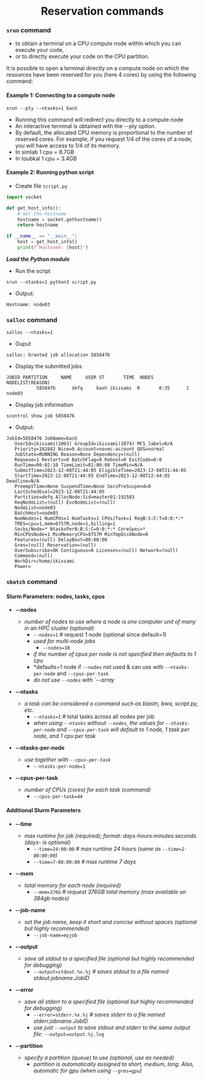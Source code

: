 <h1 align="center">Reservation commands</h1>

### `srun` command
- to obtain a terminal on a CPU compute node within which you can execute your code,
- or to directly execute your code on the CPU partition.

It is possible to open a terminal directly on a compute node on which the resources have been reserved for you (here 4 cores) by using the following command:

#### Example 1: Connecting to a compute node 
```shell
srun --pty --ntasks=1 bash
```
- Running this command will redirect you directly to a compute node
- An interactive terminal is obtained with the --pty option.
- By default, the allocated CPU memory is proportional to the number of reserved cores. For example, if you request 1/4 of the cores of a node, you will have access to 1/4 of its memory.
- In simlab 1 cpu = 8.7GB
- In toubkal 1 cpu = 3.4GB

#### Example 2: Running python script 
- Create file `script.py`
```python
import socket

def get_host_info():
    # Get the hostname
    hostname = socket.gethostname()
    return hostname

if __name__ == "__main__":
    host = get_host_info()
    print(f"Hostname: {host}")
```
***Load the Python module***

- Run the script
```shell
srun --ntasks=1 python3 script.py
```
- Output:
```shell
Hostname: node03
```

### `salloc` command
```shell
salloc --ntasks=1
```
- Ouput
```shell
salloc: Granted job allocation 5858476
```
- Display the submitted jobs
```shell
JOBID PARTITION     NAME     USER ST       TIME  NODES NODELIST(REASON)
           5858476      defq     bash ikissami  R       0:35      1 node03
```
- Display job information
```shell
scontrol show job 5858476
```
- Output:
```shell
JobId=5858476 JobName=bash
   UserId=ikissami(1063) GroupId=ikissami(1074) MCS_label=N/A
   Priority=102842 Nice=0 Account=novec-account QOS=normal
   JobState=RUNNING Reason=None Dependency=(null)
   Requeue=1 Restarts=0 BatchFlag=0 Reboot=0 ExitCode=0:0
   RunTime=00:02:10 TimeLimit=01:00:00 TimeMin=N/A
   SubmitTime=2023-12-08T21:44:05 EligibleTime=2023-12-08T21:44:05
   StartTime=2023-12-08T21:44:05 EndTime=2023-12-08T22:44:05 Deadline=N/A
   PreemptTime=None SuspendTime=None SecsPreSuspend=0
   LastSchedEval=2023-12-08T21:44:05
   Partition=defq AllocNode:Sid=master01:192503
   ReqNodeList=(null) ExcNodeList=(null)
   NodeList=node03
   BatchHost=node03
   NumNodes=1 NumCPUs=1 NumTasks=1 CPUs/Task=1 ReqB:S:C:T=0:0:*:*
   TRES=cpu=1,mem=8757M,node=1,billing=1
   Socks/Node=* NtasksPerN:B:S:C=0:0:*:* CoreSpec=*
   MinCPUsNode=1 MinMemoryCPU=8757M MinTmpDiskNode=0
   Features=(null) DelayBoot=00:00:00
   Gres=(null) Reservation=(null)
   OverSubscribe=OK Contiguous=0 Licenses=(null) Network=(null)
   Command=(null)
   WorkDir=/home/ikissami
   Power=
```

### `sbatch` command

#### Slurm Parameters: nodes, tasks, cpus

- **--nodes**
  - *number of nodes to use where a node is one computer unit of many in an HPC cluster (optional)*
    - `--nodes=1` \# request 1 node (optional since default=1)
    - *used for multi-node jobs*
      - `--nodes=10`
    - *if the number of cpus per node is not specified then defaults to 1 cpu*
    - *defaults=1 node if `--nodes` not used & can use with `--ntasks-per-node` and `--cpus-per-task`
    - *do not use `--nodes` with `--array*

- **--ntasks**
  - *a task can be considered a command such as blastn, bwa, script.py, etc.*
    - `--ntasks=1` \# total tasks across all nodes per job
    - *when using `--ntasks` without `--nodes`, the values for `--ntasks-per-node` and `--cpus-per-task` will default to 1 node, 1 task per node, and 1 cpu per task*

- **--ntasks-per-node**
  - *use together with `--cpus-per-task`*
    - `--ntasks-per-node=1`

- **--cpus-per-task**
  - *number of CPUs (cores) for each task (command)*
    - `--cpus-per-task=44`

#### Additional Slurm Parameters

- **--time**
  - *max runtime for job (required); format: days-hours:minutes:seconds (days- is optional)*
    - `--time=24:00:00`   *# max runtime 24 hours (same as `--time=1-00:00:00`)*
    - `--time=7-00:00:00` *# max runtime 7 days*

- **--mem**
  - *total memory for each node (required)*
    - `--mem=376G` *# request 376GB total memory (max available on 384gb nodes)*

- **--job-name**
  - *set the job name, keep it short and concise without spaces (optional but highly recommended)*
    - `--job-name=myjob`

- **--output**
  - *save all stdout to a specified file (optional but highly recommended for debugging)*
    - `--output=stdout.%x.%j` *# saves stdout to a file named stdout.jobname.JobID*

- **--error**
  - *save all stderr to a specified file (optional but highly recommended for debugging)*
    - `--error=stderr.%x.%j` *# saves stderr to a file named stderr.jobname.JobID*
    - *use just `--output` to save stdout and stderr to the same output file:* `--output=output.%j.log`

- **--partition**
  - *specify a partition (queue) to use (optional, use as needed)*
    - *partition is automatically assigned to short, medium, long. Also, automatic for gpu (when using `--gres=gpu`)*




